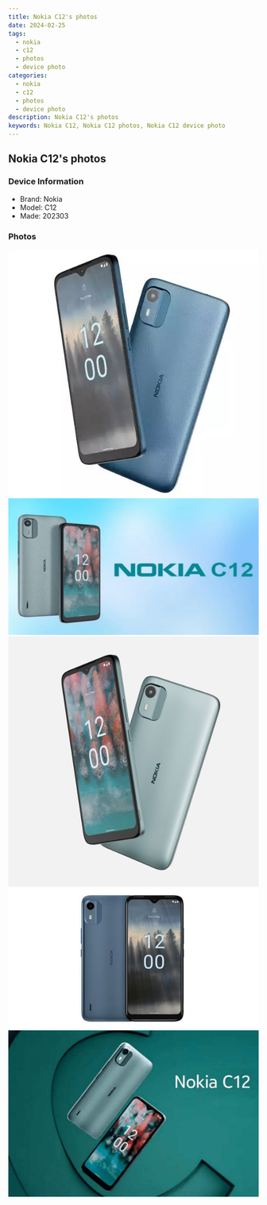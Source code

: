 ```yaml
---
title: Nokia C12's photos
date: 2024-02-25
tags: 
  - nokia
  - c12
  - photos
  - device photo
categories: 
  - nokia
  - c12
  - photos
  - device photo
description: Nokia C12's photos
keywords: Nokia C12, Nokia C12 photos, Nokia C12 device photo
---
```


## Nokia C12's photos

### Device Information

- Brand: Nokia
- Model: C12
- Made: 202303

### Photos

![/images/best-assets/devices/nokia/nokia-c12/1.jpg](/images/best-assets/devices/nokia/nokia-c12/1.jpg)
![/images/best-assets/devices/nokia/nokia-c12/2.jpg](/images/best-assets/devices/nokia/nokia-c12/2.jpg)
![/images/best-assets/devices/nokia/nokia-c12/3.jpg](/images/best-assets/devices/nokia/nokia-c12/3.jpg)
![/images/best-assets/devices/nokia/nokia-c12/4.jpg](/images/best-assets/devices/nokia/nokia-c12/4.jpg)
![/images/best-assets/devices/nokia/nokia-c12/5.jpg](/images/best-assets/devices/nokia/nokia-c12/5.jpg)
